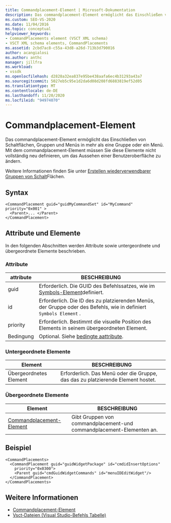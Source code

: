 ```yaml
---
title: Commandplacement-Element | Microsoft-Dokumentation
description: Das commandplacement-Element ermöglicht das Einschließen von Schaltflächen, Gruppen und Menüs in mehr als eine Gruppe oder ein Menü.
ms.custom: SEO-VS-2020
ms.date: 11/04/2016
ms.topic: conceptual
helpviewer_keywords:
- CommandPlacements element (VSCT XML schema)
- VSCT XML schema elements, CommandPlacements
ms.assetid: 2cbd7ac8-c55a-43d8-a26d-713b3d790016
author: acangialosi
ms.author: anthc
manager: jillfra
ms.workload:
- vssdk
ms.openlocfilehash: d2828a32ea837e95be438aafa6ec4b31293a43a7
ms.sourcegitcommit: 5027eb5c95e1d2da6d08d208fd6883819ef52d05
ms.translationtype: MT
ms.contentlocale: de-DE
ms.lasthandoff: 11/20/2020
ms.locfileid: "94974070"
---
```

# <a name="commandplacement-element"></a>Commandplacement-Element
Das commandplacement-Element ermöglicht das Einschließen von Schaltflächen, Gruppen und Menüs in mehr als eine Gruppe oder ein Menü. Mit dem commandplacement-Element müssen Sie diese Elemente nicht vollständig neu definieren, um das Aussehen einer Benutzeroberfläche zu ändern.

 Weitere Informationen finden Sie unter [Erstellen wiederverwendbarer Gruppen von Schalt](../extensibility/creating-reusable-groups-of-buttons.md)Flächen.

## <a name="syntax"></a>Syntax

```
<CommandPlacement guid="guidMyCommandSet" id="MyCommand" priority="0x001" >
  <Parent>... </Parent>
</CommandPlacement>
```

## <a name="attributes-and-elements"></a>Attribute und Elemente
 In den folgenden Abschnitten werden Attribute sowie untergeordnete und übergeordnete Elemente beschrieben.

### <a name="attributes"></a>Attribute

|attribute|BESCHREIBUNG|
|---------------|-----------------|
|guid|Erforderlich. Die GUID des Befehlssatzes, wie im [Symbols-Element](../extensibility/symbols-element.md)definiert.|
|id|Erforderlich. Die ID des zu platzierenden Menüs, der Gruppe oder des Befehls, wie in definiert `Symbols Element` .|
|priority|Erforderlich. Bestimmt die visuelle Position des Elements in seinem übergeordneten Element.|
|Bedingung|Optional. Siehe [bedingte aattribute](../extensibility/vsct-xml-schema-conditional-attributes.md).|

### <a name="child-elements"></a>Untergeordnete Elemente

|Element|BESCHREIBUNG|
|-------------|-----------------|
|Übergeordnetes Element|Erforderlich. Das Menü oder die Gruppe, das das zu platzierende Element hostet.|

### <a name="parent-elements"></a>Übergeordnete Elemente

|Element|BESCHREIBUNG|
|-------------|-----------------|
|[Commandplacement-Element](../extensibility/commandplacements-element.md)|Gibt Gruppen von commandplacement-und commandplacement-Elementen an.|

## <a name="example"></a>Beispiel

```
<CommandPlacements>
  <CommandPlacement guid="guidWidgetPackage" id="cmdidInsertOptions"
    priority="0x0300">
    <Parent guid="cmdGuidWidgetCommands" id="menuIDEditWidget"/>
  </CommandPlacement>
</CommandPlacements>
```

## <a name="see-also"></a>Weitere Informationen
- [Commandplacement-Element](../extensibility/commandplacements-element.md)
- [Vsct-Dateien (Visual Studio-Befehls Tabelle)](../extensibility/internals/visual-studio-command-table-dot-vsct-files.md)
